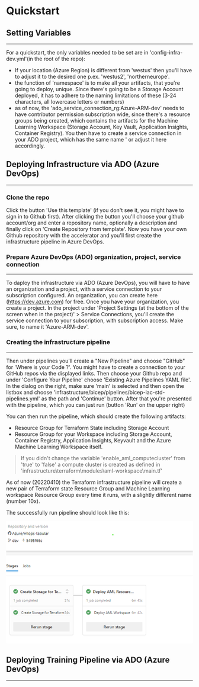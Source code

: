 # Quickstart


## Setting Variables
---

For a quickstart, the only variables needed to be set are in 'config-infra-dev.yml'(in the root of the repo):
* If your location (Azure Region) is different from 'westus' then you'll have to adjust it to the desired one p.ex. 'westus2', 'northerneurope'.
* the function of 'namespace' is to make all your artifacts, that you're going to deploy, unique. Since there's going to be a Storage Account deployed, it has to adhere to the naming limitations of these (3-24 characters, all lowercase letters or numbers)
* as of now, the 'ado_service_connection_rg:Azure-ARM-dev' needs to have contributor permission subscription wide, since there's a resource groups being created, which contains the artifacts for the Machine Learning Workspace (Storage Account, Key Vault, Application Insights, Container Registry). You then have to create a service connection in your ADO project, which has the same name ' or adjust it here accordingly.


## Deploying Infrastructure via ADO (Azure DevOps)
---

### Clone the repo

Click the button 'Use this template' (if you don't see it, you might have to sign in to Github first). After clicking the button you'll choose your github account/org and enter a repository name, optionally a description and finally click on 'Create Repository from template'. Now you have your own Github repository with the accelerator and you'll first create the infrastructure pipeline in Azure DevOps.


### Prepare Azure DevOps (ADO) organization, project, service connection
---
To daploy the infrastructure via ADO (Azure DevOps), you will have to have an organization and a project, with a service connection to your subscription configured. An organization, you can create here (https://dev.azure.com) for free. Once you have your organization, you create a project. In the project under 'Project Settings (at the bottom of the screen when in the project)' > Service Connections, you'll create the service connection to your subscription, with subscription access. Make sure, to name it 'Azure-ARM-dev'.


### Creating the infrastructure pipeline
---
Then under pipelines you'll create a "New Pipeline" and choose "GitHub" for 'Where is your Code ?'. You might have to create a connection to your GitHub repos via the displayed links. Then choose your Github repo and under 'Configure Your Pipeline' choose 'Existing Azure Pipelines YAML file'. In the dialog on the right, make sure 'main' is selected and then open the listbox and choose 'infrastructure/bicep/pipelines/bicep-iac-std-pipelines.yml' as the path and 'Continue' button. After that you're presented with the pipeline, which you can just run (button 'Run' on the upper right)
   
   You can then run the pipeline, which should create the following artifacts:
   * Resource Group for Terraform State including Storage Account
   * Resource Group for your Workspace including Storage Account, Container Registry, Application Insights, Keyvault and the Azure Machine Learning Workspace itself.

   > If you didn't change the variable 'enable_aml_computecluster' from 'true' to 'false' a compute cluster is created as defined in 'infrastructure\terraform\modules\aml-workspace\main.tf'


As of now (20220410) the Terraform infrastructure pipeline will create a new pair of Terraform state Resource Group and Machine Learning workspace Resource Group every time it runs, with a slightly different name (number 10x).

The successfully run pipeline should look like this:

![IaC image](./images/iacpipelineresult.png)

<p>
</p>



## Deploying Training Pipeline via ADO (Azure DevOps)
---


